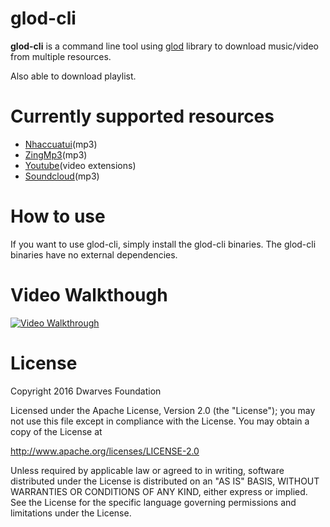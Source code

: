 # glod-cli
 **glod-cli** is a command line tool using [glod](https://github.com/dwarvesf/glod) library to download music/video from  multiple resources.

Also able to download playlist.

# Currently supported resources
- [Nhaccuatui](http://www.nhaccuatui.com/)(mp3)
- [ZingMp3](http://mp3.zing.vn/)(mp3)
- [Youtube](https://www.youtube.com/)(video extensions)
- [Soundcloud](https://soundcloud.com)(mp3)

# How to use
If you want to use glod-cli, simply install the glod-cli binaries. The glod-cli binaries have no external dependencies.

# Video Walkthough

[![Video Walkthrough](https://raw.githubusercontent.com/dwarvesf/glod-cli/master/glod-cli.gif)](/glod-cli.gif)


# License

Copyright 2016 Dwarves Foundation

Licensed under the Apache License, Version 2.0 (the "License"); you may not use this file except in compliance with the License. You may obtain a copy of the License at

http://www.apache.org/licenses/LICENSE-2.0

Unless required by applicable law or agreed to in writing, software distributed under the License is distributed on an "AS IS" BASIS, WITHOUT WARRANTIES OR CONDITIONS OF ANY KIND, either express or implied. See the License for the specific language governing permissions and limitations under the License.
